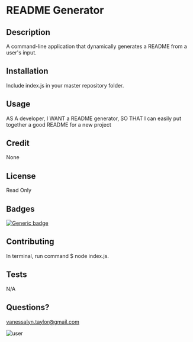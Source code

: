 # README Generator
## Description
A command-line application that dynamically generates a README from a user's input.
## Installation
Include index.js in your master repository folder.
## Usage
AS A developer, I WANT a README generator, SO THAT I can easily put together a good README for a new project
## Credit
None
## License
Read Only
## Badges
[![Generic badge](https://img.shields.io/badge/<JavaScript>-<100%>-<COLOR>.svg)](https://shields.io/)
## Contributing
In terminal, run command $ node index.js.
## Tests
N/A
## Questions?
vanessalyn.taylor@gmail.com

<img src="https://github.com/vantaylo.png?size=200" alt="user" />
